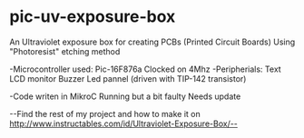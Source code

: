 # pic-uv-exposure-box
An Ultraviolet exposure box for creating PCBs (Printed Circuit Boards)
Using "Photoresist" etching method

-Microcontroller used: Pic-16F876a
  Clocked on 4Mhz
  -Peripherials:
    Text LCD monitor
    Buzzer
    Led pannel (driven with TIP-142 transistor)

-Code writen in MikroC
  Running but a bit faulty
  Needs update
  
--Find the rest of my project and how to make it on http://www.instructables.com/id/Ultraviolet-Exposure-Box/--
